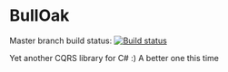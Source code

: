 # BullOak

Master branch build status: [![Build status](https://ci.appveyor.com/api/projects/status/y0q1h8w9pb26s7t1/branch/master?svg=true)](https://ci.appveyor.com/project/skleanthous/bulloak-n5o4d/branch/master)

Yet another CQRS library for C# :) A better one this time
